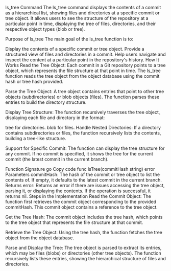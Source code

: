 ls_tree Command
The ls_tree command displays the contents of a commit as a hierarchical list, showing files and directories at a specific commit or tree object. It allows users to see the structure of the repository at a particular point in time, displaying the tree of files, directories, and their respective object types (blob or tree).

Purpose of ls_tree
The main goal of the ls_tree function is to:

Display the contents of a specific commit or tree object.
Provide a structured view of files and directories in a commit.
Help users navigate and inspect the content at a particular point in the repository's history.
How It Works
Read the Tree Object: Each commit in a Git repository points to a tree object, which represents the file structure at that point in time. The ls_tree function reads the tree object from the object database using the commit hash or tree hash provided.

Parse the Tree Object: A tree object contains entries that point to other tree objects (subdirectories) or blob objects (files). The function parses these entries to build the directory structure.

Display Tree Structure: The function recursively traverses the tree object, displaying each file and directory in the format:

tree <hash> for directories.
blob <hash> for files.
Handle Nested Directories: If a directory contains subdirectories or files, the function recursively lists the contents, building a tree-like structure.

Support for Specific Commit: The function can display the tree structure for any commit. If no commit is specified, it shows the tree for the current commit (the latest commit in the current branch).

Function Signature
go
Copy code
func lsTree(commitHash string) error
Parameters
commitHash: The hash of the commit or tree object to list the contents of. If empty, it defaults to the latest commit in the current branch.
Returns
error: Returns an error if there are issues accessing the tree object, parsing it, or displaying the contents. If the operation is successful, it returns nil.
Steps in the Implementation
Read the Commit Object: The function first retrieves the commit object corresponding to the provided commitHash. This commit object contains a reference to the tree object.

Get the Tree Hash: The commit object includes the tree hash, which points to the tree object that represents the file structure at that commit.

Retrieve the Tree Object: Using the tree hash, the function fetches the tree object from the object database.

Parse and Display the Tree: The tree object is parsed to extract its entries, which may be files (blobs) or directories (other tree objects). The function recursively lists these entries, showing the hierarchical structure of files and directories.